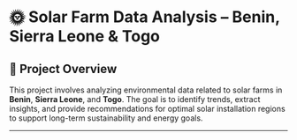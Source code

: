 # 🌞 Solar Farm Data Analysis – Benin, Sierra Leone & Togo

## 📌 Project Overview

This project involves analyzing environmental data related to solar farms in **Benin**, **Sierra Leone**, and **Togo**. The goal is to identify trends, extract insights, and provide recommendations for optimal solar installation regions to support long-term sustainability and energy goals.

---
